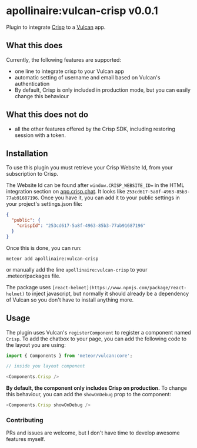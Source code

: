 # apollinaire:vulcan-crisp v0.0.1

Plugin to integrate [Crisp](https://crisp.chat/) to a [Vulcan](http://vulcanjs.org/) app. 

## What this does

Currently, the following features are supported:

- one line to integrate crisp to your Vulcan app
- automatic setting of username and email based on Vulcan's authentication
- By default, Crisp is only included in production mode, but you can easily change this behaviour

## What this does not do

- all the other features offered by the Crisp SDK, including restoring session with a token.

## Installation

To use this plugin you must retrieve your Crisp Website Id, from your subscription to Crisp. 

The Website Id can be found after `window.CRISP_WEBSITE_ID=` in the  HTML integration section on [app.crisp.chat](https://app.crisp.chat). It looks like `253cd617-5a8f-4963-85b3-77ab91687196`. Once you have it, you can add it to your public settings in your project's settings.json file: 

```json
{
  "public": {
    "crispId": "253cd617-5a8f-4963-85b3-77ab91687196"
  }
}
```

Once this is done, you can run: 
```
meteor add apollinaire:vulcan-crisp
```
or manually add the line `apollinaire:vulcan-crisp` to your .meteor/packages file.

The package uses `[react-helmet](https://www.npmjs.com/package/react-helmet)` to inject javascript, but normally it should already be a dependency of Vulcan so you don't have to install anything more.

## Usage

The plugin uses Vulcan's `registerComponent` to register a component named `Crisp`. 
To add the chatbox to your page, you can add the following code to the layout you are using: 

```js
import { Components } from 'meteor/vulcan:core';

// inside you layout component

<Components.Crisp />

```
**By default, the component only includes Crisp on production.** To change this behaviour, you can add the `showOnDebug` prop to the component: 
```js
<Components.Crisp showOnDebug />
```

### Contributing

PRs and issues are welcome, but I don't have time to develop awesome features myself.

